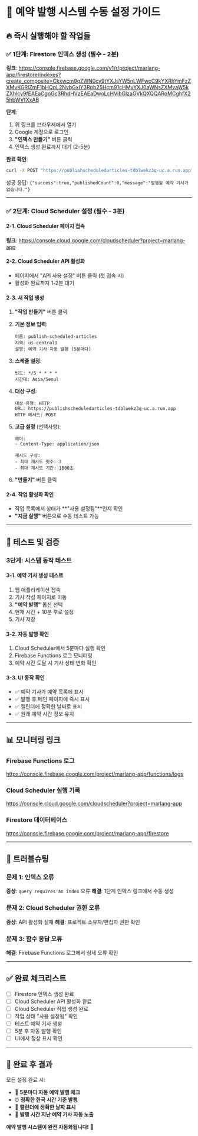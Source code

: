 # 🎯 예약 발행 시스템 수동 설정 가이드

## 🔥 **즉시 실행해야 할 작업들**

### ✅ **1단계: Firestore 인덱스 생성** (필수 - 2분)

**링크**: https://console.firebase.google.com/v1/r/project/marlang-app/firestore/indexes?create_composite=Ckxwcm9qZWN0cy9tYXJsYW5nLWFwcC9kYXRhYmFzZXMvKGRlZmF1bHQpL2NvbGxlY3Rpb25Hcm91cHMvYXJ0aWNsZXMvaW5kZXhlcy9fEAEaCgoGc3RhdHVzEAEaDwoLcHVibGlzaGVkQXQQARoMCghfX25hbWVfXxAB

**단계**:
1. 위 링크를 브라우저에서 열기
2. Google 계정으로 로그인
3. **"인덱스 만들기"** 버튼 클릭
4. 인덱스 생성 완료까지 대기 (2-5분)

**완료 확인**:
```bash
curl -X POST "https://publishscheduledarticles-tdblwekz3q-uc.a.run.app" -H "Content-Type: application/json"
```
성공 응답: `{"success":true,"publishedCount":0,"message":"발행할 예약 기사가 없습니다."}`

---

### ✅ **2단계: Cloud Scheduler 설정** (필수 - 3분)

#### **2-1. Cloud Scheduler 페이지 접속**
**링크**: https://console.cloud.google.com/cloudscheduler?project=marlang-app

#### **2-2. Cloud Scheduler API 활성화**
- 페이지에서 "API 사용 설정" 버튼 클릭 (첫 접속 시)
- 활성화 완료까지 1-2분 대기

#### **2-3. 새 작업 생성**
1. **"작업 만들기"** 버튼 클릭

2. **기본 정보 입력**:
   ```
   이름: publish-scheduled-articles
   지역: us-central1
   설명: 예약 기사 자동 발행 (5분마다)
   ```

3. **스케줄 설정**:
   ```
   빈도: */5 * * * *
   시간대: Asia/Seoul
   ```

4. **대상 구성**:
   ```
   대상 유형: HTTP
   URL: https://publishscheduledarticles-tdblwekz3q-uc.a.run.app
   HTTP 메서드: POST
   ```

5. **고급 설정** (선택사항):
   ```
   헤더:
   - Content-Type: application/json
   
   재시도 구성:
   - 최대 재시도 횟수: 3
   - 최대 재시도 기간: 1800초
   ```

6. **"만들기"** 버튼 클릭

#### **2-4. 작업 활성화 확인**
- 작업 목록에서 상태가 **"사용 설정됨"**인지 확인
- **"지금 실행"** 버튼으로 수동 테스트 가능

---

## 🧪 **테스트 및 검증**

### **3단계: 시스템 동작 테스트**

#### **3-1. 예약 기사 생성 테스트**
1. 웹 애플리케이션 접속
2. 기사 작성 페이지로 이동
3. **"예약 발행"** 옵션 선택
4. 현재 시간 + 10분 후로 설정
5. 기사 저장

#### **3-2. 자동 발행 확인**
1. Cloud Scheduler에서 5분마다 실행 확인
2. Firebase Functions 로그 모니터링
3. 예약 시간 도달 시 기사 상태 변화 확인

#### **3-3. UI 동작 확인**
- ✅ 예약 기사가 예약 목록에 표시
- ✅ 발행 후 메인 페이지에 즉시 표시
- ✅ 캘린더에 정확한 날짜로 표시
- ✅ 원래 예약 시간 정보 유지

---

## 📊 **모니터링 링크**

### **Firebase Functions 로그**
https://console.firebase.google.com/project/marlang-app/functions/logs

### **Cloud Scheduler 실행 기록**
https://console.cloud.google.com/cloudscheduler?project=marlang-app

### **Firestore 데이터베이스**
https://console.firebase.google.com/project/marlang-app/firestore

---

## 🔧 **트러블슈팅**

### **문제 1: 인덱스 오류**
**증상**: `query requires an index` 오류
**해결**: 1단계 인덱스 링크에서 수동 생성

### **문제 2: Cloud Scheduler 권한 오류**
**증상**: API 활성화 실패
**해결**: 프로젝트 소유자/편집자 권한 확인

### **문제 3: 함수 응답 오류**
**해결**: Firebase Functions 로그에서 상세 오류 확인

---

## ✅ **완료 체크리스트**

- [ ] Firestore 인덱스 생성 완료
- [ ] Cloud Scheduler API 활성화 완료  
- [ ] Cloud Scheduler 작업 생성 완료
- [ ] 작업 상태 "사용 설정됨" 확인
- [ ] 테스트 예약 기사 생성
- [ ] 5분 후 자동 발행 확인
- [ ] UI에서 정상 표시 확인

---

## 🎉 **완료 후 결과**

모든 설정 완료 시:
- 🔄 **5분마다 자동 예약 발행 체크**
- ⏰ **정확한 한국 시간 기준 발행**  
- 📅 **캘린더에 정확한 날짜 표시**
- 🎯 **발행 시간 지난 예약 기사 자동 노출**

**예약 발행 시스템이 완전 자동화됩니다!** 🚀